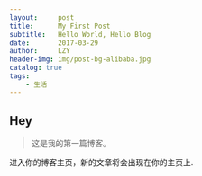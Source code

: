 ```yaml
---
layout:     post
title:      My First Post
subtitle:   Hello World, Hello Blog
date:       2017-03-29
author:     LZY
header-img: img/post-bg-alibaba.jpg
catalog: true
tags:
    - 生活
---
```


## Hey
>这是我的第一篇博客。

进入你的博客主页，新的文章将会出现在你的主页上.
